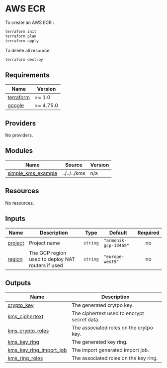 # AWS ECR

To create an AWS ECR :

```bash
terraform init
terraform plan
terraform apply
```

To delete all resource:

```bash
terraform destroy
```

<!-- BEGIN_TF_DOCS -->
## Requirements

| Name | Version |
|------|---------|
| <a name="requirement_terraform"></a> [terraform](#requirement\_terraform) | >= 1.0 |
| <a name="requirement_google"></a> [google](#requirement\_google) | >= 4.75.0 |

## Providers

No providers.

## Modules

| Name | Source | Version |
|------|--------|---------|
| <a name="module_simple_kms_example"></a> [simple\_kms\_example](#module\_simple\_kms\_example) | ../../../kms | n/a |

## Resources

No resources.

## Inputs

| Name | Description | Type | Default | Required |
|------|-------------|------|---------|:--------:|
| <a name="input_project"></a> [project](#input\_project) | Project name | `string` | `"armonik-gcp-13469"` | no |
| <a name="input_region"></a> [region](#input\_region) | The GCP region used to deploy NAT routers if used | `string` | `"europe-west9"` | no |

## Outputs

| Name | Description |
|------|-------------|
| <a name="output_crypto_key"></a> [crypto\_key](#output\_crypto\_key) | The generated crytpo key. |
| <a name="output_kms_ciphertext"></a> [kms\_ciphertext](#output\_kms\_ciphertext) | The ciphertext used to encrypt secret data. |
| <a name="output_kms_crypto_roles"></a> [kms\_crypto\_roles](#output\_kms\_crypto\_roles) | The associated roles on the crytpo key. |
| <a name="output_kms_key_ring"></a> [kms\_key\_ring](#output\_kms\_key\_ring) | The generated key ring. |
| <a name="output_kms_key_ring_import_job"></a> [kms\_key\_ring\_import\_job](#output\_kms\_key\_ring\_import\_job) | The import generated import job. |
| <a name="output_kms_ring_roles"></a> [kms\_ring\_roles](#output\_kms\_ring\_roles) | The associated roles on the key ring. |
<!-- END_TF_DOCS -->
